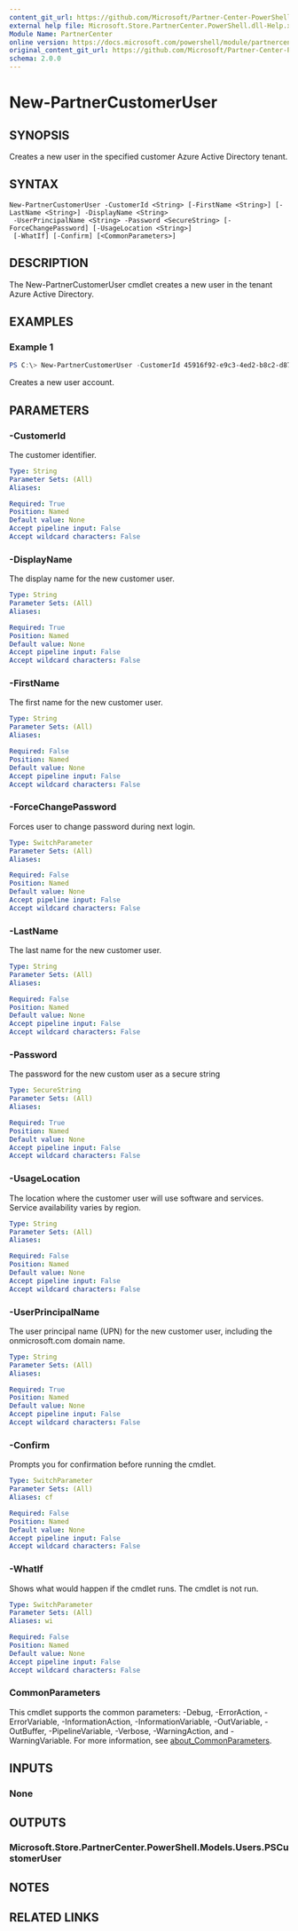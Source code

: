 ```yaml
---
content_git_url: https://github.com/Microsoft/Partner-Center-PowerShell/blob/master/docs/help/New-PartnerCustomerUser.md
external help file: Microsoft.Store.PartnerCenter.PowerShell.dll-Help.xml
Module Name: PartnerCenter
online version: https://docs.microsoft.com/powershell/module/partnercenter/New-PartnerCustomerUser
original_content_git_url: https://github.com/Microsoft/Partner-Center-PowerShell/blob/master/docs/help/New-PartnerCustomerUser.md
schema: 2.0.0
---
```


# New-PartnerCustomerUser

## SYNOPSIS
Creates a new user in the specified customer Azure Active Directory tenant.

## SYNTAX

```
New-PartnerCustomerUser -CustomerId <String> [-FirstName <String>] [-LastName <String>] -DisplayName <String>
 -UserPrincipalName <String> -Password <SecureString> [-ForceChangePassword] [-UsageLocation <String>]
 [-WhatIf] [-Confirm] [<CommonParameters>]
```

## DESCRIPTION

The New-PartnerCustomerUser cmdlet creates a new user in the tenant Azure Active Directory.

## EXAMPLES

### Example 1
```powershell
PS C:\> New-PartnerCustomerUser -CustomerId 45916f92-e9c3-4ed2-b8c2-d87aa129905f -UsageLocation US -UserPrincipalName 'joe@contoso.onmicrosoft.com' -FirstName 'Joe' -LastName 'Smith' -DisplayName 'Joe Smith' -ForceChangePassword -Password $PasswordSecure
```

Creates a new user account.

## PARAMETERS

### -CustomerId
The customer identifier.

```yaml
Type: String
Parameter Sets: (All)
Aliases:

Required: True
Position: Named
Default value: None
Accept pipeline input: False
Accept wildcard characters: False
```

### -DisplayName
The display name for the new customer user.

```yaml
Type: String
Parameter Sets: (All)
Aliases:

Required: True
Position: Named
Default value: None
Accept pipeline input: False
Accept wildcard characters: False
```

### -FirstName
The first name for the new customer user.

```yaml
Type: String
Parameter Sets: (All)
Aliases:

Required: False
Position: Named
Default value: None
Accept pipeline input: False
Accept wildcard characters: False
```

### -ForceChangePassword
Forces user to change password during next login.

```yaml
Type: SwitchParameter
Parameter Sets: (All)
Aliases:

Required: False
Position: Named
Default value: None
Accept pipeline input: False
Accept wildcard characters: False
```

### -LastName
The last name for the new customer user.

```yaml
Type: String
Parameter Sets: (All)
Aliases:

Required: False
Position: Named
Default value: None
Accept pipeline input: False
Accept wildcard characters: False
```

### -Password
The password for the new custom user as a secure string

```yaml
Type: SecureString
Parameter Sets: (All)
Aliases:

Required: True
Position: Named
Default value: None
Accept pipeline input: False
Accept wildcard characters: False
```

### -UsageLocation
The location where the customer user will use software and services. Service availability varies by region.

```yaml
Type: String
Parameter Sets: (All)
Aliases:

Required: False
Position: Named
Default value: None
Accept pipeline input: False
Accept wildcard characters: False
```

### -UserPrincipalName
The user principal name (UPN) for the new customer user, including the onmicrosoft.com domain name.

```yaml
Type: String
Parameter Sets: (All)
Aliases:

Required: True
Position: Named
Default value: None
Accept pipeline input: False
Accept wildcard characters: False
```

### -Confirm
Prompts you for confirmation before running the cmdlet.

```yaml
Type: SwitchParameter
Parameter Sets: (All)
Aliases: cf

Required: False
Position: Named
Default value: None
Accept pipeline input: False
Accept wildcard characters: False
```

### -WhatIf
Shows what would happen if the cmdlet runs.
The cmdlet is not run.

```yaml
Type: SwitchParameter
Parameter Sets: (All)
Aliases: wi

Required: False
Position: Named
Default value: None
Accept pipeline input: False
Accept wildcard characters: False
```

### CommonParameters
This cmdlet supports the common parameters: -Debug, -ErrorAction, -ErrorVariable, -InformationAction, -InformationVariable, -OutVariable, -OutBuffer, -PipelineVariable, -Verbose, -WarningAction, and -WarningVariable. For more information, see [about_CommonParameters](http://go.microsoft.com/fwlink/?LinkID=113216).

## INPUTS

### None

## OUTPUTS

### Microsoft.Store.PartnerCenter.PowerShell.Models.Users.PSCustomerUser

## NOTES

## RELATED LINKS
